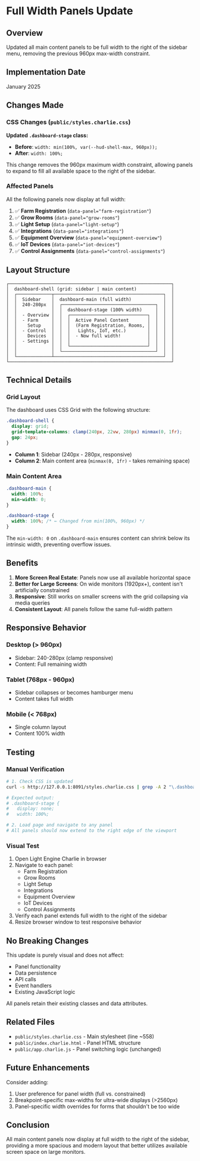# Full Width Panels Update

## Overview
Updated all main content panels to be full width to the right of the sidebar menu, removing the previous 960px max-width constraint.

## Implementation Date
January 2025

## Changes Made

### CSS Changes (`public/styles.charlie.css`)

**Updated `.dashboard-stage` class:**
- **Before**: `width: min(100%, var(--hud-shell-max, 960px));`
- **After**: `width: 100%;`

This change removes the 960px maximum width constraint, allowing panels to expand to fill all available space to the right of the sidebar.

### Affected Panels

All the following panels now display at full width:

1. ✅ **Farm Registration** (`data-panel="farm-registration"`)
2. ✅ **Grow Rooms** (`data-panel="grow-rooms"`)
3. ✅ **Light Setup** (`data-panel="light-setup"`)
4. ✅ **Integrations** (`data-panel="integrations"`)
5. ✅ **Equipment Overview** (`data-panel="equipment-overview"`)
6. ✅ **IoT Devices** (`data-panel="iot-devices"`)
7. ✅ **Control Assignments** (`data-panel="control-assignments"`)

## Layout Structure

```
┌─────────────────────────────────────────────────────────────┐
│  dashboard-shell (grid: sidebar | main content)             │
│  ┌─────────────┬─────────────────────────────────────────┐  │
│  │  Sidebar    │  dashboard-main (full width)            │  │
│  │  240-280px  │  ┌───────────────────────────────────┐  │  │
│  │             │  │  dashboard-stage (100% width)     │  │  │
│  │  - Overview │  │  ┌─────────────────────────────┐  │  │  │
│  │  - Farm     │  │  │  Active Panel Content       │  │  │  │
│  │    Setup    │  │  │  (Farm Registration, Rooms, │  │  │  │
│  │  - Control  │  │  │   Lights, IoT, etc.)        │  │  │  │
│  │    Devices  │  │  │  - Now full width!          │  │  │  │
│  │  - Settings │  │  │                             │  │  │  │
│  │             │  │  └─────────────────────────────┘  │  │  │
│  │             │  └───────────────────────────────────┘  │  │
│  └─────────────┴─────────────────────────────────────────┘  │
└─────────────────────────────────────────────────────────────┘
```

## Technical Details

### Grid Layout
The dashboard uses CSS Grid with the following structure:

```css
.dashboard-shell {
  display: grid;
  grid-template-columns: clamp(240px, 22vw, 280px) minmax(0, 1fr);
  gap: 24px;
}
```

- **Column 1**: Sidebar (240px - 280px, responsive)
- **Column 2**: Main content area (`minmax(0, 1fr)` - takes remaining space)

### Main Content Area
```css
.dashboard-main {
  width: 100%;
  min-width: 0;
}

.dashboard-stage {
  width: 100%; /* ← Changed from min(100%, 960px) */
}
```

The `min-width: 0` on `.dashboard-main` ensures content can shrink below its intrinsic width, preventing overflow issues.

## Benefits

1. **More Screen Real Estate**: Panels now use all available horizontal space
2. **Better for Large Screens**: On wide monitors (1920px+), content isn't artificially constrained
3. **Responsive**: Still works on smaller screens with the grid collapsing via media queries
4. **Consistent Layout**: All panels follow the same full-width pattern

## Responsive Behavior

### Desktop (> 960px)
- Sidebar: 240-280px (clamp responsive)
- Content: Full remaining width

### Tablet (768px - 960px)
- Sidebar collapses or becomes hamburger menu
- Content takes full width

### Mobile (< 768px)
- Single column layout
- Content 100% width

## Testing

### Manual Verification
```bash
# 1. Check CSS is updated
curl -s http://127.0.0.1:8091/styles.charlie.css | grep -A 2 "\.dashboard-stage {"

# Expected output:
# .dashboard-stage {
#   display: none;
#   width: 100%;

# 2. Load page and navigate to any panel
# All panels should now extend to the right edge of the viewport
```

### Visual Test
1. Open Light Engine Charlie in browser
2. Navigate to each panel:
   - Farm Registration
   - Grow Rooms
   - Light Setup
   - Integrations
   - Equipment Overview
   - IoT Devices
   - Control Assignments
3. Verify each panel extends full width to the right of the sidebar
4. Resize browser window to test responsive behavior

## No Breaking Changes

This update is purely visual and does not affect:
- Panel functionality
- Data persistence
- API calls
- Event handlers
- Existing JavaScript logic

All panels retain their existing classes and data attributes.

## Related Files

- `public/styles.charlie.css` - Main stylesheet (line ~558)
- `public/index.charlie.html` - Panel HTML structure
- `public/app.charlie.js` - Panel switching logic (unchanged)

## Future Enhancements

Consider adding:
1. User preference for panel width (full vs. constrained)
2. Breakpoint-specific max-widths for ultra-wide displays (>2560px)
3. Panel-specific width overrides for forms that shouldn't be too wide

## Conclusion

All main content panels now display at full width to the right of the sidebar, providing a more spacious and modern layout that better utilizes available screen space on large monitors.
